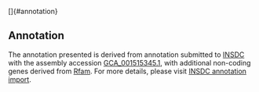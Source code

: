 []{#annotation}

Annotation
----------

The annotation presented is derived from annotation submitted to
[INSDC](http://www.insdc.org) with the assembly accession
[GCA\_001515345.1](http://www.ebi.ac.uk/ena/data/view/GCA_001515345.1),
with additional non-coding genes derived from
[Rfam](http://rfam.xfam.org/). For more details, please visit [INSDC
annotation
import](http://ensemblgenomes.org/info/data/insdc_annotation).
